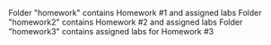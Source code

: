 Folder "homework" contains Homework #1 and assigned labs
Folder "homework2" contains Homework #2 and assigned labs
Folder "homework3" contains assigned labs for Homework #3

